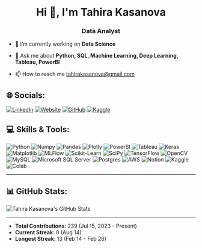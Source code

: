 <h1 align="center">Hi 👋, I'm Tahira Kasanova</h1>
<h3 align="center"> Data Analyst </h3>

- 🎯 I’m currently working on **Data Science**
  
- 💬 Ask me about **Python, SQL, Machine Learning, Deep Learning, Tableau, PowerBI**

- 📫 How to reach me [tahirakasanova@gmail.com](mailto:tahirakasanova@gmail.com)

<!---
TKasanova/TKasanova is a ✨ special ✨ repository because its `README.md` (this file) appears on your GitHub profile.
You can click the Preview link to take a look at your changes.
--->



## 🌐 Socials:
[![LinkedIn](https://img.shields.io/badge/LinkedIn-blue?style=for-the-badge&logo=linkedin)](https://www.linkedin.com/in/tahirakasanova)
[![Website](https://img.shields.io/badge/Website-black?style=for-the-badge&logo=google-chrome&logoColor=white)](https://thekasanova.com/)
[![GitHub](https://img.shields.io/badge/GitHub-100000?style=for-the-badge&logo=github&logoColor=white)](https://github.com/TKasanova)
[![Kaggle](https://img.shields.io/badge/Kaggle-blue?style=for-the-badge&logo=kaggle)](https://www.kaggle.com/tahirakasanova)



## 💻 Skills & Tools:
![Python](https://img.shields.io/badge/Python-blue?style=for-the-badge&logo=python)
![Numpy](https://img.shields.io/badge/Numpy-purple?style=for-the-badge&logo=numpy)
![Pandas](https://img.shields.io/badge/Pandas-blue?style=for-the-badge&logo=pandas)
![Plotly](https://img.shields.io/badge/Plotly-blue?style=for-the-badge&logo=plotly)
![PowerBI](https://img.shields.io/badge/PowerBI-yellow?style=for-the-badge&logo=powerbi)
![Tableau](https://img.shields.io/badge/-Tableau-E97627?style=flat&logo=tableau&logoColor=white)
![Keras](https://img.shields.io/badge/Keras-red?style=for-the-badge&logo=keras)
![Matplotlib](https://img.shields.io/badge/Matplotlib-blue?style=for-the-badge&logo=matplotlib)
![MLFlow](https://img.shields.io/badge/MLFlow-green?style=for-the-badge&logo=mlflow)
![Scikit-Learn](https://img.shields.io/badge/ScikitLearn-orange?style=for-the-badge&logo=scikit-learn)
![SciPy](https://img.shields.io/badge/SciPy-blue?style=for-the-badge&logo=scipy)
![TensorFlow](https://img.shields.io/badge/TensorFlow-orange?style=for-the-badge&logo=tensorflow)
![OpenCV](https://img.shields.io/badge/OpenCV-green?style=for-the-badge&logo=opencv)
![MySQL](https://img.shields.io/badge/-MySQL-4479A1?style=flat&logo=mysql&logoColor=white)
![Microsoft SQL Server](https://img.shields.io/badge/MicrosoftSQLServer-red?style=for-the-badge&logo=microsoftsqlserver)
![Postgres](https://img.shields.io/badge/Postgres-blue?style=for-the-badge&logo=postgresql)
![AWS](https://img.shields.io/badge/-AWS-232F3E?style=flat&logo=amazon-aws&logoColor=white)
![Notion](https://img.shields.io/badge/Notion-black?style=for-the-badge&logo=notion)
![Kaggle](https://img.shields.io/badge/Kaggle-blue?style=for-the-badge&logo=kaggle)
![Colab](https://img.shields.io/badge/Google%20Colab-F9AB00?style=for-the-badge&logo=googlecolab&color=525252)



---

## 📊 GitHub Stats:
![Tahira Kasanova's GitHub Stats](https://github-readme-stats.vercel.app/api?username=TKasanova&show_icons=true&theme=radical)

---

- **Total Contributions**: 239 (Jul 15, 2023 - Present)
- **Current Streak**: 0 (Aug 14)
- **Longest Streak**: 13 (Feb 14 - Feb 26)
